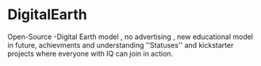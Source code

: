 # DigitalEarth
Open-Source -Digital Earth model , no advertising , new educational model in future, achievments and understanding ''Statuses''  and kickstarter projects where everyone with IQ can join in action. 
